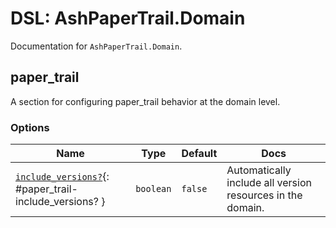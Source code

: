 <!--
This file was generated by Spark. Do not edit it by hand.
-->
# DSL: AshPaperTrail.Domain

Documentation for `AshPaperTrail.Domain`.


## paper_trail
A section for configuring paper_trail behavior at the domain level.







### Options

| Name | Type | Default | Docs |
|------|------|---------|------|
| [`include_versions?`](#paper_trail-include_versions?){: #paper_trail-include_versions? } | `boolean` | `false` | Automatically include all version resources in the domain. |







<style type="text/css">.spark-required::after { content: "*"; color: red !important; }</style>
